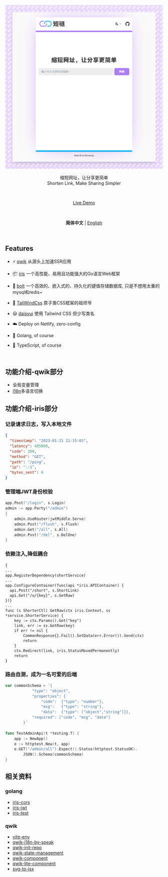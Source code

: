 <p align='center'>
  <img src='./doc/img.png' alt='Shorten Link' width='1000'/>
</p>

<p align='center'>
缩短网址，让分享更简单
<br>
 Shorten Link, Make Sharing Simpler
</p>

<br>

<p align='center'>
<a href="https://ss-link.netlify.app/">Live Demo</a>
</p>

<br>

<p align='center'>
<b>简体中文</b> | <a href="https://github.com/Leizhenpeng/link-shorter/blob/master/readme.en.md">English</a>
<!-- Contributors: Thanks for getting interested, however we DON'T accept new transitions to the README, thanks. -->
</p>

<br>


## Features

- ⚡️ [qwik](https://qwik.builder.io/) 从源头上加速SSR应用

- 📦 [iris](https://www.iris-go.com/) 一个高性能、易用且功能强大的Go语言Web框架

- 🔎 [bolt](https://github.com/boltdb/bolt) 一个高效的、嵌入式的、持久化的键值存储数据库, 只是不想用太重的mysql和redis~

- 🎨 [TaliWindCss](https://tailwindcss.com/) 原子类CSS框架的祖师爷

- 😃 [daisyui](https://daisyui.com/) 使用 Tailwind CSS 但少写类名


- ☁️ Deploy on Netlify, zero-config

- 🦾 Golang, of course

- 🦾 TypeScript, of course

<br>

## 功能介绍-qwik部分
- 全局变量管理
- [I18n](https://robisim74.gitbook.io/qwik-speak/)多语言切换


## 功能介绍-iris部分


### 记录请求日志，写入本地文件

```json
{
  "timestamp": "2023-01-21 21:15:03",
  "latency": 405000,
  "code": 200,
  "method": "GET",
  "path": "/ping",
  "ip": "::1",
  "bytes_sent": 4
}

```


### 管理端JWT身份校验

```go
app.Post("/login", s.Login)
admin := app.Party("/admin")
{
    admin.UseRouter(jwtMiddle.Serve)
    admin.Post("/flush", s.Flush)
    admin.Get("/all", s.All)
    admin.Post("/del", s.DelOne)
}
```



### 依赖注入,降低耦合
```golang
{
...
app.RegisterDependency(shortService)
...
app.ConfigureContainer(func(api *iris.APIContainer) {
  api.Post("/short", s.ShortLink)
  api.Get("/u/{key}", s.GetRaw)
})}
...
func (s ShorterCtl) GetRaw(ctx iris.Context, ss *service.ShorterService) {
	key := ctx.Params().Get("key")
	link, err := ss.GetRaw(key)
	if err != nil {
		CommonResponse{}.Fail().SetData(err.Error()).Send(ctx)
		return
	}
	ctx.Redirect(link, iris.StatusMovedPermanently)
	return
}

```

### 路由自测，成为一名可爱的后端
```go
var commonSchema = `{
			"type": "object",
			"properties": {
				"code":  {"type": "number"},
				"msg":   {"type": "string"},
				"data":  {"type": ["object","string"]}},
			"required": ["code", "msg", "data"]
		}`
    
func TestAdminApi(t *testing.T) {
	app := NewApp()
	e := httptest.New(t, app)
	e.GET("/admin/all").Expect().Status(httptest.StatusOK).
		JSON().Schema(commonSchema)
}
```

## 相关资料

### golang

- [iris-cors](https://docs.iris-go.com/iris/security/cors#the-cors-configuration)
- [iris-jwt](https://github.com/iris-contrib/middleware/tree/master/jwt)
- [iris-test](https://docs.iris-go.com/iris/contents/testing)

### qwik

- [vite-env](https://cn.vitejs.dev/guide/env-and-mode.html#env-files)
- [qwik-i18n-by-speak](https://github.com/robisim74/qwik-speak)
- [qwik-init-repo](https://qwik.builder.io/docs/getting-started/)
- [qwik-state-management](https://qwik.builder.io/docs/components/state/)
- [qwik-component](https://qwik.builder.io/docs/components/overview/)
- [qwik-lite-component](https://qwik.builder.io/docs/components/lite-components/)
- [svg-to-jsx](https://www.svgviewer.dev/svg-to-react-jsx)



